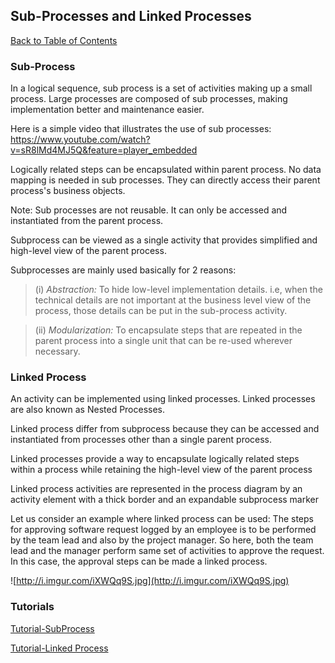 ## Sub-Processes and Linked Processes ##

[Back to Table of Contents](Table_Of_Contents.md)

### Sub-Process ###

In a logical sequence, sub process is a set of activities making up a small process.
Large processes are composed of sub processes, making implementation better and maintenance easier.

Here is a simple video that illustrates the use of sub processes:
https://www.youtube.com/watch?v=sR8lMd4MJ5Q&feature=player_embedded

Logically related steps can be encapsulated within parent process. No data mapping is needed in sub processes. They can directly access their parent process's business objects.

Note: Sub processes are not reusable. It can only be accessed and instantiated from the parent process.

Subprocess can be viewed as a single activity that provides simplified and high-level view of the parent process.

Subprocesses are mainly used basically for 2 reasons:

> (i) _Abstraction:_ To hide low-level implementation details. i.e, when the technical details are not important at the business level view of the process, those details can be put in the sub-process activity.

> (ii) _Modularization:_ To encapsulate steps that are repeated in the parent process into a single unit that can be re-used wherever necessary.


### Linked Process ###

An activity can be implemented using linked processes.
Linked processes are also known as Nested Processes.

Linked process differ from subprocess because they can be accessed and instantiated from processes other than a single parent process.

Linked processes provide a way to encapsulate logically related steps within a process while retaining the high-level view of the parent process

Linked process activities are represented in the process diagram by an activity element with a thick border and an expandable subprocess marker

Let us consider an example where linked process can be used:
The steps for approving software request logged by an employee is to be performed by the team lead and also by the project manager.
So here, both the team lead and the manager perform same set of activities to approve the request. In this case, the approval steps can be made a linked process.

![http://i.imgur.com/iXWQq9S.jpg](http://i.imgur.com/iXWQq9S.jpg)

### Tutorials ###
[Tutorial-SubProcess](TutorialSubprocesses.md)

[Tutorial-Linked Process](TutorialLinkedProcess.md)